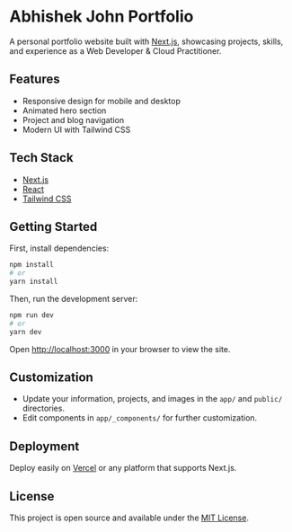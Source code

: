 # Abhishek John Portfolio

A personal portfolio website built with [Next.js](https://nextjs.org), showcasing projects, skills, and experience as a Web Developer & Cloud Practitioner.

## Features
- Responsive design for mobile and desktop
- Animated hero section
- Project and blog navigation
- Modern UI with Tailwind CSS

## Tech Stack
- [Next.js](https://nextjs.org/)
- [React](https://react.dev/)
- [Tailwind CSS](https://tailwindcss.com/)

## Getting Started

First, install dependencies:

```bash
npm install
# or
yarn install
```

Then, run the development server:

```bash
npm run dev
# or
yarn dev
```

Open [http://localhost:3000](http://localhost:3000) in your browser to view the site.

## Customization
- Update your information, projects, and images in the `app/` and `public/` directories.
- Edit components in `app/_components/` for further customization.

## Deployment

Deploy easily on [Vercel](https://vercel.com/) or any platform that supports Next.js.

## License

This project is open source and available under the [MIT License](LICENSE).
